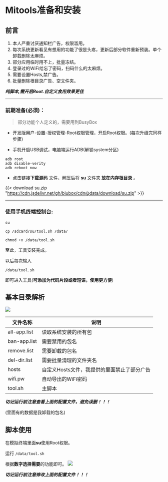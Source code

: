# Mitools准备和安装


## 前言

1. 本人严重讨厌通知栏广告，权限滥用。
2. 每次系统更新看见有想用的功能了很是头疼，更新后部分软件重新预装。单个卸载删除太麻烦。
3. 部分应用临时用不上，批量冻结。
4. 登录过的WiFi给忘了密码，扫码什么的太麻烦。
5. 需要设置Hosts,禁广告。
6. 批量删除根目录广告、空文件夹。

***纯脚本,需开启Root.自定义食用效果更佳***


---
### 前期准备(必须)：

> 部分功能个人定义的，需要用到BusyBox

* 开发版用户-设置-授权管理-Root权限管理，开启Root权限。(每次升级完同样步骤)

* 手机开启USB调试，电脑端运行ADB(解锁system分区)

```
adb root
adb disable-verity
adb reboot now

```

* 点击链接**下载源码** 文件，解压后将 **su** 文件夹 **放在内存根目录** 。

{{< download su.zip "https://cdn.jsdelivr.net/gh/biubox/cdn@data/download/su.zip" >}}

---
### 使用手机终端控制台:

```
su

cp /sdcard/su/tool.sh /data/

chmod +x /data/tool.sh

```

至此，工具安装完成。

以后每次输入

`/data/tool.sh`

即可进入工具(**可添加为代码片段或者短语，使用更方便**)

## 基本目录解析

![](https://cdn.jsdelivr.net/gh/biubox/cdn@data/img/Screenshot_2019-06-02-19-11-38-525.png)


|文件名称|说明|
|---|---|
|all-app.list|读取系统安装的所有包|
|ban-app.list|需要禁用的包名|
|remove.list|需要卸载的包名|
|del-dir.list|需要批量清理的文件夹名|
|hosts|自定义Hosts文件，我提供的里面禁止了部分广告|
|wifi.pw|自动导出的WiFi密码|
|tool.sh|主脚本|


***切记运行前注意查看上面的配置文件，避免误删！！！***


(里面有的数据是我卸载的包名)

## 脚本使用

在模拟终端里面**su**使用Root权限。

运行
`/data/tool.sh`

根据**数字选择需要**的功能即可。
![](https://cdn.jsdelivr.net/gh/biubox/cdn@data/img/IMG_20190602_191231.jpg)

***切记运行前注意修改上面的配置文件！！！***
